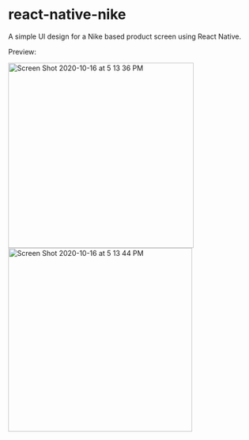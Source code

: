 # react-native-nike

A simple UI design for a Nike based product screen using React Native.

Preview:

<img width="375" alt="Screen Shot 2020-10-16 at 5 13 36 PM" src="https://user-images.githubusercontent.com/34965292/96323663-02894a00-0fd3-11eb-91d9-9b2afac9ee5c.png">

<img width="372" alt="Screen Shot 2020-10-16 at 5 13 44 PM" src="https://user-images.githubusercontent.com/34965292/96323666-04eba400-0fd3-11eb-8b42-a25cf86b862b.png">
